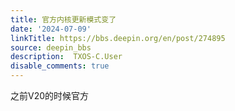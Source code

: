 ```yaml
---
title: 官方内核更新模式变了
date: '2024-07-09'
linkTitle: https://bbs.deepin.org/en/post/274895
source: deepin_bbs
description:  TXOS-C.User 
disable_comments: true
---
```

之前V20的时候官方
